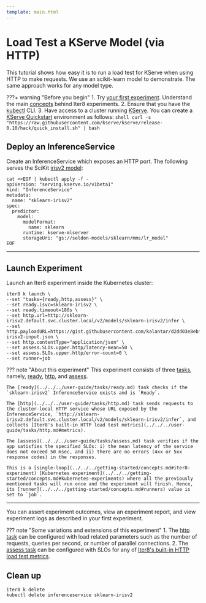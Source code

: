 ```yaml
---
template: main.html
---
```


# Load Test a KServe Model (via HTTP)

This tutorial shows how easy it is to run a load test for KServe when using HTTP to make requests. We use an scikit-learn model to demonstrate. The same approach works for any model type. 

???+ warning "Before you begin"
    1. Try [your first experiment](../../../getting-started/your-first-experiment.md). Understand the main [concepts](../../../getting-started/concepts.md) behind Iter8 experiments.
    2. Ensure that you have the [kubectl](https://kubernetes.io/docs/reference/kubectl/) CLI.
    3. Have access to a cluster running [KServe](https://kserve.github.io/website). You can create a [KServe Quickstart](https://kserve.github.io/website/0.10/get_started/#before-you-begin) environment as follows:
    ```shell
    curl -s "https://raw.githubusercontent.com/kserve/kserve/release-0.10/hack/quick_install.sh" | bash
    ```

## Deploy an InferenceService

Create an InferenceService which exposes an HTTP port. The following serves the SciKit [irisv2 model](https://kserve.github.io/website/0.10/modelserving/v1beta1/sklearn/v2/#deploy-with-inferenceservice):

```shell
cat <<EOF | kubectl apply -f -
apiVersion: "serving.kserve.io/v1beta1"
kind: "InferenceService"
metadata:
  name: "sklearn-irisv2"
spec:
  predictor:
    model:
      modelFormat:
        name: sklearn
      runtime: kserve-mlserver
      storageUri: "gs://seldon-models/sklearn/mms/lr_model"
EOF
```

***

## Launch Experiment

Launch an Iter8 experiment inside the Kubernetes cluster:

```shell
iter8 k launch \
--set "tasks={ready,http,assess}" \
--set ready.isvc=sklearn-irisv2 \
--set ready.timeout=180s \
--set http.url=http://sklearn-irisv2.default.svc.cluster.local/v2/models/sklearn-irisv2/infer \
--set http.payloadURL=https://gist.githubusercontent.com/kalantar/d2dd03e8ebff2c57c3cfa992b44a54ad/raw/97a0480d0dfb1deef56af73a0dd31c80dc9b71f4/sklearn-irisv2-input.json \
--set http.contentType="application/json" \
--set assess.SLOs.upper.http/latency-mean=50 \
--set assess.SLOs.upper.http/error-count=0 \
--set runner=job
```

??? note "About this experiment"
    This experiment consists of three [tasks](../../../getting-started/concepts.md#iter8-experiment), namely, [ready](../../../user-guide/tasks/ready.md), [http](../../../user-guide/tasks/http.md), and [assess](../../../user-guide/tasks/assess.md). 
    
    The [ready](../../../user-guide/tasks/ready.md) task checks if the `sklearn-irisv2` InferenceService exists and is `Ready`. 

    The [http](../../../user-guide/tasks/http.md) task sends requests to the cluster-local HTTP service whose URL exposed by the InferenceService, `http://sklearn-irisv2.default.svc.cluster.local/v2/models/sklearn-irisv2/infer`, and collects [Iter8's built-in HTTP load test metrics](../../../user-guide/tasks/http.md#metrics). 
    
    The [assess](../../../user-guide/tasks/assess.md) task verifies if the app satisfies the specified SLOs: i) the mean latency of the service does not exceed 50 msec, and ii) there are no errors (4xx or 5xx response codes) in the responses. 
    
    This is a [single-loop](../../../getting-started/concepts.md#iter8-experiment) [Kubernetes experiment](../../../getting-started/concepts.md#kubernetes-experiments) where all the previously mentioned tasks will run once and the experiment will finish. Hence, its [runner](../../../getting-started/concepts.md#runners) value is set to `job`.

***

You can assert experiment outcomes, view an experiment report, and view experiment logs as described in your first experiment.

??? note "Some variations and extensions of this experiment" 
    1. The [http task](../../../user-guide/tasks/http/) can be configured with load related parameters such as the number of requests, queries per second, or number of parallel connections.
    2. The [assess task](../../../user-guide/tasks/assess/) can be configured with SLOs for any of [Iter8's built-in HTTP load test metrics](../../../user-guide/tasks/http/#metrics).

## Clean up

```shell
iter8 k delete
kubectl delete inferenceservice sklearn-irisv2
```

